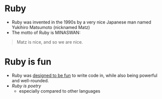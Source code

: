 # Ruby

* Ruby was invented in the 1990s by a very nice Japanese man named Yukihiro Matsumoto (nicknamed Matz)
* The motto of Ruby is MINASWAN:

> Matz is nice, and so we are nice.

# Ruby is fun

* Ruby was [designed to be fun](http://blog.crowdint.com/2013/06/11/matz-keynote-at-ruby-kaigi-2013.html) to write code in, while also being powerful and well-rounded.
* *Ruby is poetry*
  * especially compared to other languages

